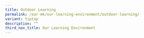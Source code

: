 ```yaml
---
title: Outdoor Learning
permalink: /our-mk/our-learning-environment/outdoor-learning/
variant: tiptap
description: ""
third_nav_title: Our Learning Environment
---
```

<p></p>